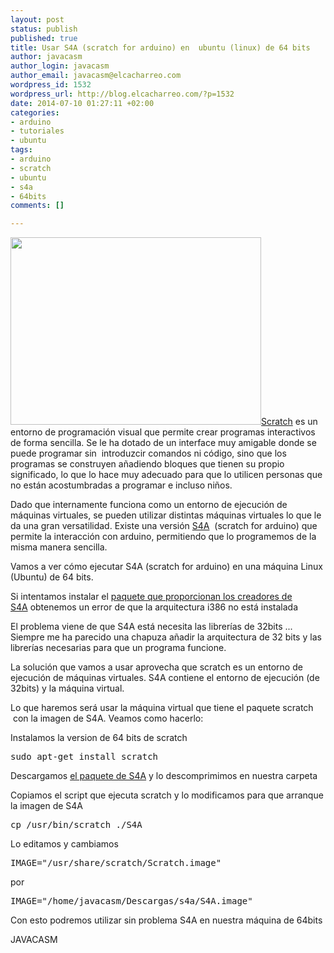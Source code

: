 ```yaml
--- 
layout: post
status: publish
published: true
title: Usar S4A (scratch for arduino) en  ubuntu (linux) de 64 bits
author: javacasm
author_login: javacasm
author_email: javacasm@elcacharreo.com
wordpress_id: 1532
wordpress_url: http://blog.elcacharreo.com/?p=1532
date: 2014-07-10 01:27:11 +02:00
categories: 
- arduino
- tutoriales
- ubuntu
tags: 
- arduino
- scratch
- ubuntu
- s4a
- 64bits
comments: []

---
```

<img class="alignleft" src="http://cdn.instructables.com/FP4/ID12/HDHW4OKH/FP4ID12HDHW4OKH.MEDIUM.jpg" alt="" width="401" height="300" /><a href="http://scratch.mit.edu/">Scratch</a> es un entorno de programación visual que permite crear programas interactivos de forma sencilla. Se le ha dotado de un interface muy amigable donde se puede programar sin  introduzcir comandos ni código, sino que los programas se construyen añadiendo bloques que tienen su propio significado, lo que lo hace muy adecuado para que lo utilicen personas que no están acostumbradas a programar e incluso niños.

Dado que internamente funciona como un entorno de ejecución de máquinas virtuales, se pueden utilizar distintas máquinas virtuales lo que le da una gran versatilidad. Existe una versión <a href="http://s4a.cat">S4A</a>  (scratch for arduino) que permite la interacción con arduino, permitiendo que lo programemos de la misma manera sencilla.

Vamos a ver cómo ejecutar S4A (scratch for arduino) en una máquina Linux (Ubuntu) de 64 bits.

Si intentamos instalar el <a href="http://vps34736.ovh.net/S4A/S4A15.deb">paquete que proporcionan los creadores de S4A</a> obtenemos un error de que la arquitectura i386 no está instalada

El problema viene de que S4A está necesita las librerías de 32bits ... Siempre me ha parecido una chapuza añadir la arquitectura de 32 bits y las librerías necesarias para que un programa funcione.

La solución que vamos a usar aprovecha que scratch es un entorno de ejecución de máquinas virtuales. S4A contiene el entorno de ejecución (de 32bits) y la máquina virtual.

Lo que haremos será usar la máquina virtual que tiene el paquete scratch  con la imagen de S4A. Veamos como hacerlo:

Instalamos la version de 64 bits de scratch

<pre>sudo apt-get install scratch</pre>

Descargamos <a href="http://vps34736.ovh.net/S4A/S4A15.deb">el paquete de S4A</a> y lo descomprimimos en nuestra carpeta

Copiamos el script que ejecuta scratch y lo modificamos para que arranque la imagen de S4A

<pre>cp /usr/bin/scratch ./S4A</pre>

Lo editamos y cambiamos

<pre>IMAGE="/usr/share/scratch/Scratch.image"</pre>

por

<pre>IMAGE="/home/javacasm/Descargas/s4a/S4A.image"</pre>

Con esto podremos utilizar sin problema S4A en nuestra máquina de 64bits

JAVACASM
